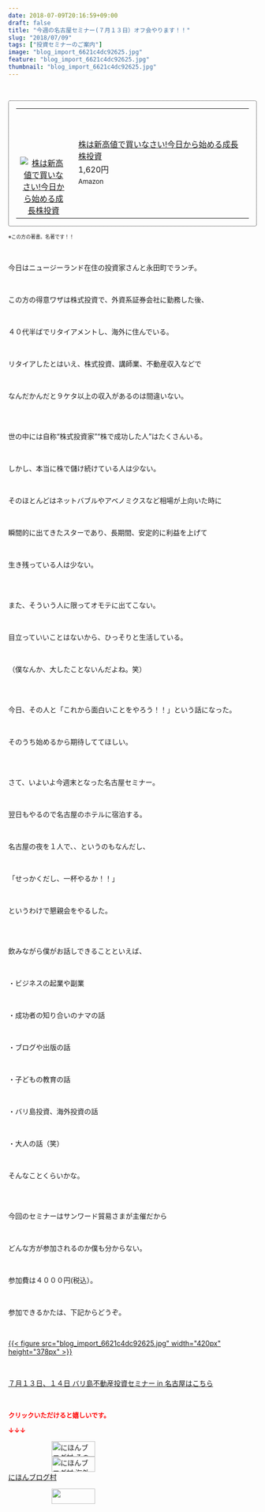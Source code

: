 ```yaml
---
date: 2018-07-09T20:16:59+09:00
draft: false
title: "今週の名古屋セミナー(７月１３日）オフ会やります！！"
slug: "2018/07/09"
tags: ["投資セミナーのご案内"]
image: "blog_import_6621c4dc92625.jpg"
feature: "blog_import_6621c4dc92625.jpg"
thumbnail: "blog_import_6621c4dc92625.jpg"
---
```

<p> </p><div contenteditable="false" style="padding: 15px; border-radius: 4px; border: 1px dotted currentColor; border-image: none;"><table border="0" cellpadding="0" cellspacing="0" style="margin: 0px; table-layout: fixed;" width="100%">	<tbody width="100%">		<tr>			<td aligin="center" style="vertical-align: middle;" width="95"><span style="text-align: center; display: block;"><a alt0="BlogAffiliate" href="affiliate.do?affiliateId=37610125" rel="nofollow" target="_blank"><img alt="株は新高値で買いなさい!今日から始める成長株投資" border="0" data-img="affiliate" src="data:image/svg+xml;charset=utf-8,%3Csvg%20xmlns%3D%22http%3A%2F%2Fwww.w3.org%2F2000%2Fsvg%22%20title%3D%22Placeholder%20for%20Images%22%20role%3D%22presentation%22%20viewBox%3D%220%200%201%201%22%20%2F%3E" style="margin: 0px; vertical-align: middle; max-width: 95px;" data-src="https://images-fe.ssl-images-amazon.com/images/I/51Gd5Yhg-GL._SL160_.jpg"/><noscript><img alt="株は新高値で買いなさい!今日から始める成長株投資" border="0" data-img="affiliate" src="https://images-fe.ssl-images-amazon.com/images/I/51Gd5Yhg-GL._SL160_.jpg" style="margin: 0px; vertical-align: middle; max-width: 95px;"></noscript></a></span></td>			<td style="line-height: 1.5; padding-left: 15px; vertical-align: middle;"><a alt0="BlogAffiliate" href="affiliate.do?affiliateId=37610125" rel="nofollow" target="_blank">株は新高値で買いなさい!今日から始める成長株投資</a>			<div style="padding: 3px 0px;">1,620円</div>			<div style="font-size: 0.83em;">Amazon</div></td>		</tr>	</tbody></table></div><p><span style="font-size: 0.7em;">※この方の著書。名著です！！</span></p><p> </p><p>今日はニュージーランド在住の投資家さんと永田町でランチ。</p><p> </p><p>この方の得意ワザは株式投資で、外資系証券会社に勤務した後、</p><p> </p><p>４０代半ばでリタイアメントし、海外に住んでいる。</p><p> </p><p>リタイアしたとはいえ、株式投資、講師業、不動産収入などで</p><p> </p><p>なんだかんだと９ケタ以上の収入があるのは間違いない。</p><p> </p><p><br/>世の中には自称“株式投資家”“株で成功した人”はたくさんいる。</p><p> </p><p>しかし、本当に株で儲け続けている人は少ない。</p><p> </p><p>そのほとんどはネットバブルやアベノミクスなど相場が上向いた時に</p><p> </p><p>瞬間的に出てきたスターであり、長期間、安定的に利益を上げて</p><p> </p><p>生き残っている人は少ない。</p><p> </p><p><br/>また、そういう人に限ってオモテに出てこない。</p><p> </p><p>目立っていいことはないから、ひっそりと生活している。</p><p> </p><p>（僕なんか、大したことないんだよね。笑）</p><p> </p><p><br/>今日、その人と「これから面白いことをやろう！！」という話になった。</p><p> </p><p>そのうち始めるから期待しててほしい。</p><p> </p><p><br/>さて、いよいよ今週末となった名古屋セミナー。</p><p> </p><p>翌日もやるので名古屋のホテルに宿泊する。</p><p> </p><p>名古屋の夜を１人で、、というのもなんだし、</p><p> </p><p>「せっかくだし、一杯やるか！！」</p><p> </p><p>というわけで懇親会をやるした。</p><p> </p><p><br/>飲みながら僕がお話しできることといえば、</p><p> </p><p>・ビジネスの起業や副業</p><p> </p><p>・成功者の知り合いのナマの話</p><p> </p><p>・ブログや出版の話</p><p> </p><p>・子どもの教育の話</p><p> </p><p>・バリ島投資、海外投資の話</p><p> </p><p>・大人の話（笑）</p><p> </p><p>そんなことくらいかな。</p><p> </p><p><br/>今回のセミナーはサンワード貿易さまが主催だから</p><p> </p><p>どんな方が参加されるのか僕も分からない。</p><p> </p><p>参加費は４０００円(税込）。</p><p> </p><p>参加できるかたは、下記からどうぞ。</p><p> </p><p><a href="blog_import_6621c4dc92625.jpg">{{< figure src="blog_import_6621c4dc92625.jpg" width="420px" height="378px" >}}</a></p><p> </p><p><a href="index.html" target="_blank">７月１３日、１４日 バリ島不動産投資セミナー in 名古屋はこちら</a></p><p> </p><p><font color="#ff0000" size="2"><strong>クリックいただけると嬉しいです。</strong></font></p><p><font color="#ff0000" size="2"><strong>↓↓↓</strong></font></p><p><a href="ranking.html?p_cid=01260127" id="&amp;blogmura_banner" target="_blank"><img alt="にほんブログ村 その他生活ブログ 不動産投資へ" border="0" height="31" src="data:image/svg+xml;charset=utf-8,%3Csvg%20xmlns%3D%22http%3A%2F%2Fwww.w3.org%2F2000%2Fsvg%22%20title%3D%22Placeholder%20for%20Images%22%20role%3D%22presentation%22%20viewBox%3D%220%200%2088%2031%22%20%2F%3E" width="88" data-src="https://img-proxy.blog-video.jp/images?url=http%3A%2F%2Flife.blogmura.com%2Fhudousantoushi%2Fimg%2Fhudousantoushi88_31.gif" style="aspect-ratio: auto 88 / 31;"/><noscript><img alt="にほんブログ村 その他生活ブログ 不動産投資へ" border="0" height="31" src="https://img-proxy.blog-video.jp/images?url=http%3A%2F%2Flife.blogmura.com%2Fhudousantoushi%2Fimg%2Fhudousantoushi88_31.gif" width="88"></noscript></a><br/><a href="ranking.html?p_cid=01260127" target="_blank"><img alt="にほんブログ村 海外生活ブログ バリ島情報へ" border="0" height="31" src="data:image/svg+xml;charset=utf-8,%3Csvg%20xmlns%3D%22http%3A%2F%2Fwww.w3.org%2F2000%2Fsvg%22%20title%3D%22Placeholder%20for%20Images%22%20role%3D%22presentation%22%20viewBox%3D%220%200%2088%2031%22%20%2F%3E" width="88" data-src="https://img-proxy.blog-video.jp/images?url=http%3A%2F%2Foverseas.blogmura.com%2Fbali%2Fimg%2Fbali88_31.gif" style="aspect-ratio: auto 88 / 31;"/><noscript><img alt="にほんブログ村 海外生活ブログ バリ島情報へ" border="0" height="31" src="https://img-proxy.blog-video.jp/images?url=http%3A%2F%2Foverseas.blogmura.com%2Fbali%2Fimg%2Fbali88_31.gif" width="88"></noscript></a><br/><a href="ranking.html?p_cid=01260127" target="_blank">にほんブログ村</a></p><p><a href="link.php?1804582" title="人気ブログランキングへ"><img border="0" height="31" src="data:image/svg+xml;charset=utf-8,%3Csvg%20xmlns%3D%22http%3A%2F%2Fwww.w3.org%2F2000%2Fsvg%22%20title%3D%22Placeholder%20for%20Images%22%20role%3D%22presentation%22%20viewBox%3D%220%200%2088%2031%22%20%2F%3E" width="88" data-src="https://blog.with2.net/img/banner/banner_22.gif" style="aspect-ratio: auto 88 / 31;"/><noscript><img border="0" height="31" src="https://blog.with2.net/img/banner/banner_22.gif" width="88"></noscript></a></p><p> </p>

